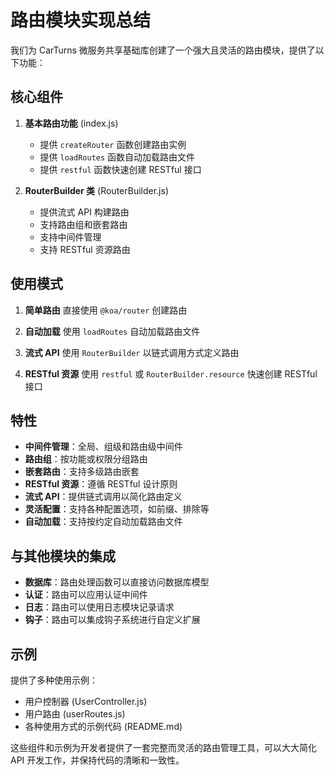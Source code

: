 # 路由模块实现总结

我们为 CarTurns 微服务共享基础库创建了一个强大且灵活的路由模块，提供了以下功能：

## 核心组件

1. **基本路由功能** (index.js)
   - 提供 `createRouter` 函数创建路由实例
   - 提供 `loadRoutes` 函数自动加载路由文件
   - 提供 `restful` 函数快速创建 RESTful 接口

2. **RouterBuilder 类** (RouterBuilder.js)
   - 提供流式 API 构建路由
   - 支持路由组和嵌套路由
   - 支持中间件管理
   - 支持 RESTful 资源路由

## 使用模式

1. **简单路由**
   直接使用 `@koa/router` 创建路由

2. **自动加载**
   使用 `loadRoutes` 自动加载路由文件

3. **流式 API**
   使用 `RouterBuilder` 以链式调用方式定义路由

4. **RESTful 资源**
   使用 `restful` 或 `RouterBuilder.resource` 快速创建 RESTful 接口

## 特性

- **中间件管理**：全局、组级和路由级中间件
- **路由组**：按功能或权限分组路由
- **嵌套路由**：支持多级路由嵌套
- **RESTful 资源**：遵循 RESTful 设计原则
- **流式 API**：提供链式调用以简化路由定义
- **灵活配置**：支持各种配置选项，如前缀、排除等
- **自动加载**：支持按约定自动加载路由文件

## 与其他模块的集成

- **数据库**：路由处理函数可以直接访问数据库模型
- **认证**：路由可以应用认证中间件
- **日志**：路由可以使用日志模块记录请求
- **钩子**：路由可以集成钩子系统进行自定义扩展

## 示例

提供了多种使用示例：
- 用户控制器 (UserController.js)
- 用户路由 (userRoutes.js)
- 各种使用方式的示例代码 (README.md)

这些组件和示例为开发者提供了一套完整而灵活的路由管理工具，可以大大简化 API 开发工作，并保持代码的清晰和一致性。 